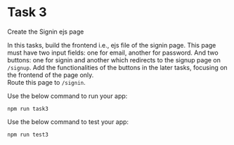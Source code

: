# Task 3

Create the Signin ejs page

In this tasks, build the frontend i.e., ejs file of the signin page.
This page must have two input fields: one for email, another for password.
And two buttons: one for signin and another which redirects to the signup page on `/signup`. Add the functionalities of the buttons in the later tasks, focusing on the frontend of the page only.  
Route this page to `/signin`.

Use the below command to run your app:

```
npm run task3
```

Use the below command to test your app:

```
npm run test3
```
